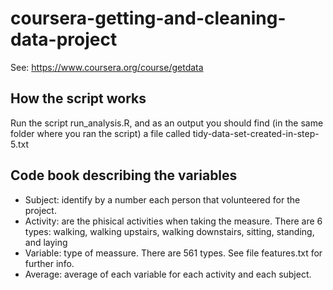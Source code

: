 # coursera-getting-and-cleaning-data-project
See: https://www.coursera.org/course/getdata

## How the script works

Run the script run_analysis.R, and as an output you should find (in the same folder where you ran the script) a file called tidy-data-set-created-in-step-5.txt

## Code book describing the variables

* Subject: identify by a number each person that volunteered for the project.
* Activity: are the phisical activities when taking the measure. There are 6 types: walking, walking upstairs, walking downstairs, sitting, standing, and laying
* Variable: type of meassure. There are 561 types. See file features.txt for further info.
* Average: average of each variable for each activity and each subject.

